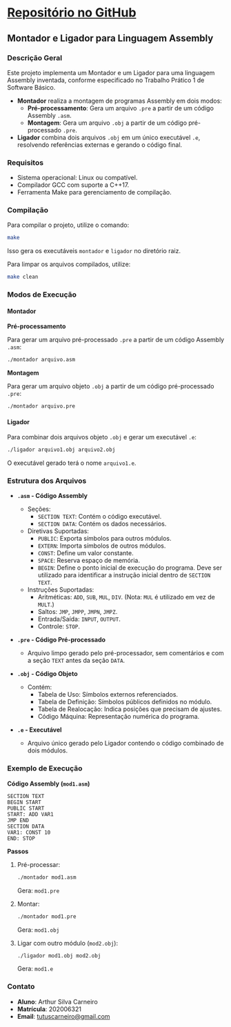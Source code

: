 # [Repositório no GitHub](https://github.com/Silva015/t1sb-montador-ligador)

## Montador e Ligador para Linguagem Assembly

### Descrição Geral

Este projeto implementa um Montador e um Ligador para uma linguagem Assembly inventada, conforme especificado no Trabalho Prático 1 de Software Básico.

- **Montador** realiza a montagem de programas Assembly em dois modos:
  - **Pré-processamento**: Gera um arquivo `.pre` a partir de um código Assembly `.asm`.
  - **Montagem**: Gera um arquivo `.obj` a partir de um código pré-processado `.pre`.
- **Ligador** combina dois arquivos `.obj` em um único executável `.e`, resolvendo referências externas e gerando o código final.

### Requisitos

- Sistema operacional: Linux ou compatível.
- Compilador GCC com suporte a C++17.
- Ferramenta Make para gerenciamento de compilação.

### Compilação

Para compilar o projeto, utilize o comando:

```sh
make
```

Isso gera os executáveis `montador` e `ligador` no diretório raiz.

Para limpar os arquivos compilados, utilize:

```sh
make clean
```

### Modos de Execução

#### Montador

**Pré-processamento**

Para gerar um arquivo pré-processado `.pre` a partir de um código Assembly `.asm`:

```sh
./montador arquivo.asm
```

**Montagem**

Para gerar um arquivo objeto `.obj` a partir de um código pré-processado `.pre`:

```sh
./montador arquivo.pre
```

#### Ligador

Para combinar dois arquivos objeto `.obj` e gerar um executável `.e`:

```sh
./ligador arquivo1.obj arquivo2.obj
```

O executável gerado terá o nome `arquivo1.e`.

### Estrutura dos Arquivos

- **`.asm` - Código Assembly**
  - Seções:
    - `SECTION TEXT`: Contém o código executável.
    - `SECTION DATA`: Contém os dados necessários.
  - Diretivas Suportadas:
    - `PUBLIC`: Exporta símbolos para outros módulos.
    - `EXTERN`: Importa símbolos de outros módulos.
    - `CONST`: Define um valor constante.
    - `SPACE`: Reserva espaço de memória.
    - `BEGIN`: Define o ponto inicial de execução do programa. Deve ser utilizado para identificar a instrução inicial dentro de `SECTION TEXT`.
  - Instruções Suportadas:
    - Aritméticas: `ADD`, `SUB`, `MUL`, `DIV`. (Nota: `MUL` é utilizado em vez de `MULT`.)
    - Saltos: `JMP`, `JMPP`, `JMPN`, `JMPZ`.
    - Entrada/Saída: `INPUT`, `OUTPUT`.
    - Controle: `STOP`.

- **`.pre` - Código Pré-processado**
  - Arquivo limpo gerado pelo pré-processador, sem comentários e com a seção `TEXT` antes da seção `DATA`.

- **`.obj` - Código Objeto**
  - Contém:
    - Tabela de Uso: Símbolos externos referenciados.
    - Tabela de Definição: Símbolos públicos definidos no módulo.
    - Tabela de Realocação: Indica posições que precisam de ajustes.
    - Código Máquina: Representação numérica do programa.

- **`.e` - Executável**
  - Arquivo único gerado pelo Ligador contendo o código combinado de dois módulos.

### Exemplo de Execução

**Código Assembly (`mod1.asm`)**

```assembly
SECTION TEXT
BEGIN START
PUBLIC START
START: ADD VAR1
JMP END
SECTION DATA
VAR1: CONST 10
END: STOP
```

**Passos**

1. Pré-processar:

    ```sh
    ./montador mod1.asm
    ```

    Gera: `mod1.pre`

2. Montar:

    ```sh
    ./montador mod1.pre
    ```

    Gera: `mod1.obj`

3. Ligar com outro módulo (`mod2.obj`):

    ```sh
    ./ligador mod1.obj mod2.obj
    ```

    Gera: `mod1.e`

### Contato

- **Aluno**: Arthur Silva Carneiro
- **Matrícula**: 202006321
- **Email**: tutuscarneiro@gmail.com